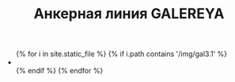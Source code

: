 ﻿---
title: Анкерная линия GALEREYA
cat: 3
sortid: 3.1
submenu: true
---

<div style="clear:both"></div>

<div uk-slider>
    <ul class="uk-slider-items uk-child-width-1-3@s uk-child-width-1-4@">
        {% for i in site.static_file %}
            {% if i.path contains '/img/gal3.1' %}
                <li>
                    <img src="/img/gal_3.1/{{ i.name }}" alt="">
                </li>
            {% endif %}
        {% endfor %}
    </ul>
</div>
